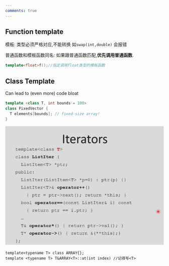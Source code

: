 ```yaml
---
comments: true
---
```

## Function template

模板:  类型必须严格对应,不能转换  如`swap(int,double)` 会报错

普通函数和模板函数同名:  如果跟普通函数匹配,**优先调用普通函数**. 

```c++
template<float>f();//指定调用float类型的模板函数
```





## Class Template

Can lead to (even more) code bloat

```c++
template <class T, int bounds = 100>
class FixedVector {
  T elements[bounds]; // fixed-size array!
}

```



![d107097d294ffef2735396a6d75e5ef8.png](../../_resources/d107097d294ffef2735396a6d75e5ef8.png)

```
template<typename T> class ARRAY{};
template <typename T> T&ARRAY<T>::at(int index) //记得写<T>
```